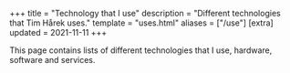 +++
title = "Technology that I use"
description = "Different technologies that Tim Hårek uses."
template = "uses.html"
aliases = ["/use"]
[extra]
updated = 2021-11-11
+++

This page contains lists of different technologies that I use, hardware,
software and services.

